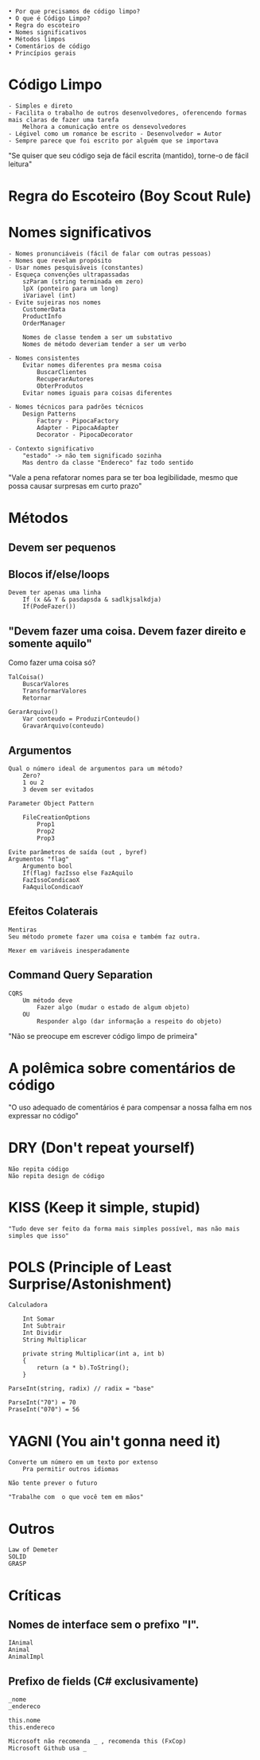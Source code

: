 	• Por que precisamos de código limpo?
	• O que é Código Limpo?
	• Regra do escoteiro
	• Nomes significativos
	• Métodos limpos
	• Comentários de código
	• Princípios gerais
    
 # Código Limpo

	- Simples e direto
	- Facilita o trabalho de outros desenvolvedores, oferencendo formas mais claras de fazer uma tarefa
		Melhora a comunicação entre os densevolvedores
	- Légivel como um romance be escrito - Desenvolvedor = Autor
	- Sempre parece que foi escrito por alguém que se importava

"Se quiser que seu código seja de fácil escrita (mantido), torne-o de fácil leitura"

# Regra do Escoteiro (Boy Scout Rule)

# Nomes significativos

	- Nomes pronunciáveis (fácil de falar com outras pessoas)
	- Nomes que revelam propósito
	- Usar nomes pesquisáveis (constantes)
	- Esqueça convenções ultrapassadas
		szParam (string terminada em zero)
		lpX (ponteiro para um long)
		iVariavel (int)
	- Evite sujeiras nos nomes
		CustomerData
		ProductInfo
		OrderManager
		
		Nomes de classe tendem a ser um substativo
		Nomes de método deveriam tender a ser um verbo
    
	- Nomes consistentes
		Evitar nomes diferentes pra mesma coisa
			BuscarClientes
			RecuperarAutores
			ObterProdutos
		Evitar nomes iguais para coisas diferentes
    
	- Nomes técnicos para padrões técnicos
		Design Patterns
			Factory - PipocaFactory
			Adapter - PipocaAdapter
			Decorator - PipocaDecorator
      
	- Contexto significativo
		"estado" -> não tem significado sozinha
		Mas dentro da classe "Endereco" faz todo sentido
		
"Vale a pena refatorar nomes para se ter boa legibilidade, mesmo que possa causar surpresas em curto prazo"

# Métodos

## Devem ser pequenos

## Blocos if/else/loops
	Devem ter apenas uma linha
		If (x && Y & pasdapsda & sadlkjsalkdja)
		If(PodeFazer())
		
## "Devem fazer uma coisa. Devem fazer direito e somente aquilo"

Como fazer uma coisa só?

	TalCoisa()
		BuscarValores
		TransformarValores
		Retornar
		
	GerarArquivo()
		Var conteudo = ProduzirConteudo()
		GravarArquivo(conteudo)		
		
## Argumentos

	Qual o número ideal de argumentos para um método?
		Zero?
		1 ou 2
		3 devem ser evitados
		
	Parameter Object Pattern
	
		FileCreationOptions 
			Prop1
			Prop2
			Prop3
			
	Evite parâmetros de saída (out , byref)
	Argumentos "flag"
		Argumento bool
		If(flag) fazIsso else FazAquilo
		FazIssoCondicaoX
		FaAquiloCondicaoY
		

## Efeitos Colaterais
	Mentiras
	Seu método promete fazer uma coisa e também faz outra.
	
	Mexer em variáveis inesperadamente
	
## Command Query Separation

	CQRS
		Um método deve
			Fazer algo (mudar o estado de algum objeto)
		OU
			Responder algo (dar informação a respeito do objeto)
			
			
"Não se preocupe em escrever código limpo de primeira"

# A polêmica sobre comentários de código
	
"O uso adequado de comentários é para compensar a nossa falha em nos expressar no código"

# DRY (Don't repeat yourself)
	Não repita código
	Não repita design de código
		
# KISS (Keep it simple, stupid)
	"Tudo deve ser feito da forma mais simples possível, mas não mais simples que isso"
	
# POLS (Principle of Least Surprise/Astonishment)
	
	Calculadora
	
		Int Somar
		Int Subtrair
		Int Dividir
		String Multiplicar
		
		private string Multiplicar(int a, int b)
		{
			return (a * b).ToString();
		}
		
	ParseInt(string, radix) // radix = "base"
		
	ParseInt("70") = 70
	PraseInt("070") = 56 

# YAGNI (You ain't gonna need it)

	Converte um número em um texto por extenso
		Pra permitir outros idiomas
		
	Não tente prever o futuro
	
	"Trabalhe com  o que você tem em mãos"

# Outros

	Law of Demeter
	SOLID
	GRASP

# Críticas 

## Nomes de interface sem o prefixo "I".
	IAnimal
	Animal
	AnimalImpl
	
## Prefixo de fields (C# exclusivamente)

	_nome
	_endereco
	
	this.nome
	this.endereco
	
	Microsoft não recomenda _ , recomenda this (FxCop)
	Microsoft Github usa _

